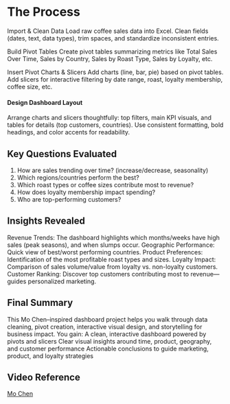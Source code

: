 # The Process
Import & Clean Data
Load raw coffee sales data into Excel.
Clean fields (dates, text, data types), trim spaces, and standardize inconsistent entries.

Build Pivot Tables
Create pivot tables summarizing metrics like Total Sales Over Time, Sales by Country, Sales by Roast Type, Sales by Loyalty, etc.

Insert Pivot Charts & Slicers
Add charts (line, bar, pie) based on pivot tables.
Add slicers for interactive filtering by date range, roast, loyalty membership, coffee size, etc.

#### Design Dashboard Layout
Arrange charts and slicers thoughtfully: top filters, main KPI visuals, and tables for details (top customers, countries).
Use consistent formatting, bold headings, and color accents for readability.


## Key Questions Evaluated
1. How are sales trending over time? (increase/decrease, seasonality)
2. Which regions/countries perform the best?
3. Which roast types or coffee sizes contribute most to revenue?
4. How does loyalty membership impact spending?
5. Who are top-performing customers?
   

## Insights Revealed
  Revenue Trends: The dashboard highlights which months/weeks have high sales (peak seasons), and when slumps occur.
  Geographic Performance: Quick view of best/worst performing countries.
  Product Preferences: Identification of the most profitable roast types and sizes.
  Loyalty Impact: Comparison of sales volume/value from loyalty vs. non-loyalty customers.
  Customer Ranking: Discover top customers contributing most to revenue—guides personalized marketing.


## Final Summary
This Mo Chen–inspired dashboard project helps you walk through data cleaning, pivot creation, interactive visual design, and storytelling for business impact. 
You gain:
A clean, interactive dashboard powered by pivots and slicers
Clear visual insights around time, product, geography, and customer performance
Actionable conclusions to guide marketing, product, and loyalty strategies


## Video Reference
<a href= "https://youtu.be/m13o5aqeCbM?si=4NAN2gvWXv1QRfyT"> 
Mo Chen</a>

  

